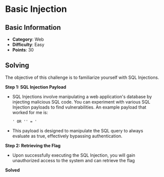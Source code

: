 # Basic Injection

## Basic Information
- **Category**: Web
- **Difficulty**: Easy
- **Points**: 30

## Solving
The objective of this challenge is to familiarize yourself with SQL Injections.

**Step 1: SQL Injection Payload**
- SQL Injections involve manipulating a web application's database by injecting malicious SQL code. You can experiment with various SQL Injection payloads to find vulnerabilities. An example payload that worked for me is:
  ```plaintext
  ' OR '' = '
  ```
- This payload is designed to manipulate the SQL query to always evaluate as true, effectively bypassing authentication.

**Step 2: Retrieving the Flag**
- Upon successfully executing the SQL Injection, you will gain unauthorized access to the system and can retrieve the flag

**Solved**
